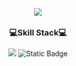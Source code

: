 <div align="center">
<img src="https://capsule-render.vercel.app/api?type=waving&height=300&color=gradient&text=developer4eyes&textBg=false&fontColor=b&fontAlign=50&fontAlignY=42" />
</div>

<h3 align="center">💻Skill Stack💻</h3>
<div align="center">
  <img src="https://img.shields.io/badge/react-20232a.svg?style=for-the-badge&logo=react&logoColor=61DAFB" />
  <img alt="Static Badge" src="https://img.shields.io/badge/:badgeContent?style=for-the-badge&logo=springboot&logoColor=6DB33F&label=Spring%20Boot&labelColor=000000&color=0000000">


  
</div>
